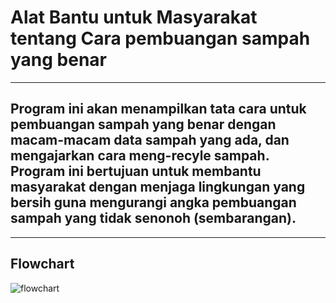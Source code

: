 # Alat Bantu untuk Masyarakat tentang Cara pembuangan sampah yang benar

---

## Program ini akan menampilkan tata cara untuk pembuangan sampah yang benar dengan macam-macam data sampah yang ada, dan mengajarkan cara meng-recyle sampah. Program ini bertujuan untuk membantu masyarakat dengan menjaga lingkungan yang bersih guna mengurangi angka pembuangan sampah yang tidak senonoh (sembarangan).

---

## Flowchart
![flowchart]()